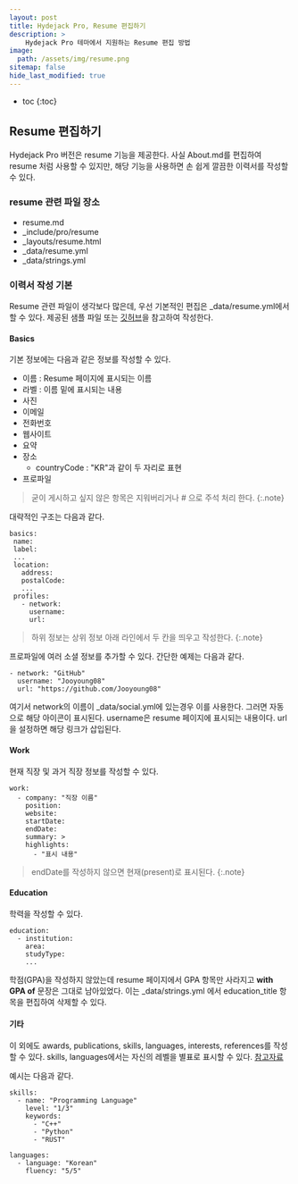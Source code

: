 ```yaml
---
layout: post
title: Hydejack Pro, Resume 편집하기 
description: >
    Hydejack Pro 테마에서 지원하는 Resume 편집 방법
image:
  path: /assets/img/resume.png
sitemap: false
hide_last_modified: true
---
```

* toc
{:toc}

## Resume 편집하기

 Hydejack Pro 버전은 resume 기능을 제공한다. 사실 About.md를 편집하여 resume 처럼 사용할 수 있지만, 해당 기능을 사용하면 손 쉽게 깔끔한 이력서를 작성할 수 있다.

### resume 관련 파일 장소

 * resume.md
 * \_include/pro/resume
 * \_layouts/resume.html
 * \_data/resume.yml
 * \_data/strings.yml

### 이력서 작성 기본

 Resume 관련 파일이 생각보다 많은데,
 우선 기본적인 편집은 \_data/resume.yml에서 할 수 있다.
 제공된 샘플 파일 또는 [깃허브][sample]을 참고하여 작성한다.

[sample]: https://github.com/hydecorp/hydejack-site/blob/master/_data/resume.yml

#### Basics

 기본 정보에는 다음과 같은 정보를 작성할 수 있다.

 * 이름   : Resume 페이지에 표시되는 이름
 * 라벨   : 이름 밑에 표시되는 내용
 * 사진 
 * 이메일
 * 전화번호
 * 웹사이트
 * 요약
 * 장소
   * countryCode  : "KR"과 같이 두 자리로 표현
 * 프로파일

> 굳이 게시하고 싶지 않은 항목은 지워버리거나 \# 으로 주석 처리 한다.
{:.note}

대략적인 구조는 다음과 같다.

 ~~~
basics:
  name:
  label:
  ...
  location:
    address:
	postalCode:
	...
  profiles:
    - network:
	  username:
	  url:
 ~~~

> 하위 정보는 상위 정보 아래 라인에서 두 칸을 띄우고 작성한다.
{:.note}

 프로파일에 여러 소셜 정보를 추가할 수 있다.
 간단한 예제는 다음과 같다.
 
 ~~~
 - network: "GitHub"
   username: "Jooyoung08"
   url: "https://github.com/Jooyoung08"
 ~~~

 여기서 network의 이름이 \_data/social.yml에 있는경우 이를 사용한다.
 그러면 자동으로 해당 아이콘이 표시된다.
 username은 resume 페이지에 표시되는 내용이다.
 url을 설정하면 해당 링크가 삽입된다.

#### Work

 현재 직장 및 과거 직장 정보를 작성할 수 있다.

~~~
work:
  - company: "직장 이름"
    position:
	website:
	startDate:
	endDate:
	summary: >
	highlights:
	  - "표시 내용"
~~~

> endDate를 작성하지 않으면 현재(present)로 표시된다.
{:.note}

#### Education

 학력을 작성할 수 있다.

~~~
education:
  - institution:
    area:
	studyType:
	...
~~~

 학점(GPA)을 작성하지 않았는데 resume 페이지에서 GPA 항목만 사라지고 **with GPA of** 문장은 그대로 남아있었다.
이는 \_data/strings.yml 에서 education_title 항목을 편집하여 삭제할 수 있다. 
 
#### 기타

 이 외에도 awards, publications, skills, languages, interests, references를 작성할 수 있다.
skills, languages에서는 자신의 레벨을 별표로 표시할 수 있다. [참고자료][skill]

예시는 다음과 같다.

~~~
skills:
  - name: "Programming Language"
    level: "1/3"
	keywords:
	  - "C++"
	  - "Python"
	  - "RUST"

languages:
  - language: "Korean"
    fluency: "5/5"
~~~

[skill]: https://hydejack.com/docs/basics/#skill-level-icons
